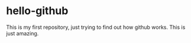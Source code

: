 # hello-github
This is my first repository, just trying to find out how github works.
This is just amazing.
